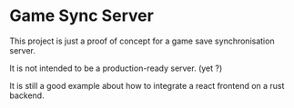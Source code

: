 # Game Sync Server

This project is just a proof of concept for a game save synchronisation server.

It is not intended to be a production-ready server. (yet ?)

It is still a good example about how to integrate a react frontend on a rust backend.